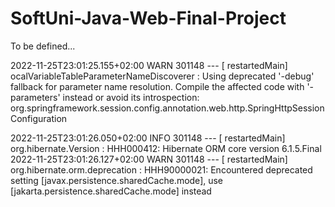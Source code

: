 # SoftUni-Java-Web-Final-Project

To be defined...

2022-11-25T23:01:25.155+02:00 WARN 301148 --- [  restartedMain] ocalVariableTableParameterNameDiscoverer : Using
deprecated '-debug' fallback for parameter name resolution. Compile the affected code with '-parameters' instead or
avoid its introspection: org.springframework.session.config.annotation.web.http.SpringHttpSessionConfiguration

2022-11-25T23:01:26.050+02:00 INFO 301148 --- [  restartedMain] org.hibernate.Version                    : HHH000412:
Hibernate ORM core version 6.1.5.Final
2022-11-25T23:01:26.127+02:00 WARN 301148 --- [  restartedMain] org.hibernate.orm.deprecation            : HHH90000021:
Encountered deprecated setting [javax.persistence.sharedCache.mode], use [jakarta.persistence.sharedCache.mode] instead
